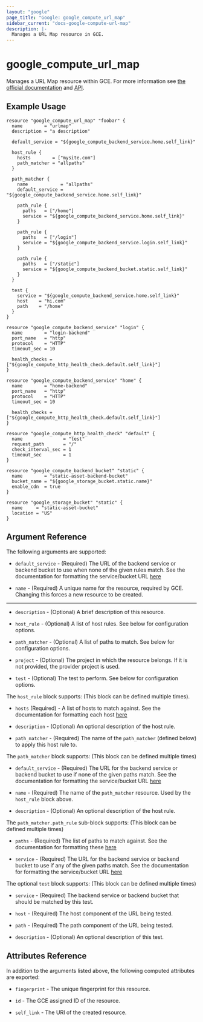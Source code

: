 ```yaml
---
layout: "google"
page_title: "Google: google_compute_url_map"
sidebar_current: "docs-google-compute-url-map"
description: |-
  Manages a URL Map resource in GCE.
---
```


# google\_compute\_url\_map

Manages a URL Map resource within GCE. For more information see
[the official documentation](https://cloud.google.com/compute/docs/load-balancing/http/url-map)
and
[API](https://cloud.google.com/compute/docs/reference/latest/urlMaps).


## Example Usage

```hcl
resource "google_compute_url_map" "foobar" {
  name        = "urlmap"
  description = "a description"

  default_service = "${google_compute_backend_service.home.self_link}"

  host_rule {
    hosts        = ["mysite.com"]
    path_matcher = "allpaths"
  }

  path_matcher {
    name            = "allpaths"
    default_service = "${google_compute_backend_service.home.self_link}"

    path_rule {
      paths   = ["/home"]
      service = "${google_compute_backend_service.home.self_link}"
    }

    path_rule {
      paths   = ["/login"]
      service = "${google_compute_backend_service.login.self_link}"
    }

    path_rule {
      paths   = ["/static"]
      service = "${google_compute_backend_bucket.static.self_link}"
    }
  }

  test {
    service = "${google_compute_backend_service.home.self_link}"
    host    = "hi.com"
    path    = "/home"
  }
}

resource "google_compute_backend_service" "login" {
  name        = "login-backend"
  port_name   = "http"
  protocol    = "HTTP"
  timeout_sec = 10

  health_checks = ["${google_compute_http_health_check.default.self_link}"]
}

resource "google_compute_backend_service" "home" {
  name        = "home-backend"
  port_name   = "http"
  protocol    = "HTTP"
  timeout_sec = 10

  health_checks = ["${google_compute_http_health_check.default.self_link}"]
}

resource "google_compute_http_health_check" "default" {
  name               = "test"
  request_path       = "/"
  check_interval_sec = 1
  timeout_sec        = 1
}

resource "google_compute_backend_bucket" "static" {
  name        = "static-asset-backend-bucket"
  bucket_name = "${google_storage_bucket.static.name}"
  enable_cdn  = true
}

resource "google_storage_bucket" "static" {
  name     = "static-asset-bucket"
  location = "US"
}
```

## Argument Reference

The following arguments are supported:

* `default_service` - (Required) The URL of the backend service or backend bucket to use when none
    of the given rules match. See the documentation for formatting the service/bucket
    URL
    [here](https://cloud.google.com/compute/docs/reference/latest/urlMaps#defaultService)

* `name` - (Required) A unique name for the resource, required by GCE.
    Changing this forces a new resource to be created.

- - -

* `description` - (Optional) A brief description of this resource.

* `host_rule` - (Optional) A list of host rules. See below for configuration
    options.

* `path_matcher` - (Optional) A list of paths to match. See below for
    configuration options.

* `project` - (Optional) The project in which the resource belongs. If it
    is not provided, the provider project is used.

* `test` - (Optional) The test to perform. See below for configuration options.

The `host_rule` block supports: (This block can be defined multiple times).

* `hosts` (Required) - A list of hosts to match against. See the documentation
    for formatting each host
    [here](https://cloud.google.com/compute/docs/reference/latest/urlMaps#hostRules.hosts)

* `description` - (Optional) An optional description of the host rule.

* `path_matcher` - (Required) The name of the `path_matcher` (defined below)
    to apply this host rule to.

The `path_matcher` block supports: (This block can be defined multiple times)

* `default_service` - (Required) The URL for the backend service or backend bucket to use if none
    of the given paths match. See the documentation for formatting the service/bucket
    URL [here](https://cloud.google.com/compute/docs/reference/latest/urlMaps#pathMatcher.defaultService)

* `name` - (Required) The name of the `path_matcher` resource. Used by the
    `host_rule` block above.

* `description` - (Optional) An optional description of the host rule.

The `path_matcher.path_rule` sub-block supports: (This block can be defined
multiple times)

* `paths` - (Required) The list of paths to match against. See the
    documentation for formatting these [here](https://cloud.google.com/compute/docs/reference/latest/urlMaps#pathMatchers.pathRules.paths)

* `service` - (Required) The URL for the backend service or backend bucket to use if any
    of the given paths match. See the documentation for formatting the service/bucket
    URL [here](https://cloud.google.com/compute/docs/reference/latest/urlMaps#pathMatcher.defaultService)

The optional `test` block supports: (This block can be defined multiple times)

* `service` - (Required) The backend service or backend bucket that should be matched by this test.

* `host` - (Required) The host component of the URL being tested.

* `path` - (Required) The path component of the URL being tested.

* `description` - (Optional) An optional description of this test.

## Attributes Reference

In addition to the arguments listed above, the following computed attributes are
exported:

* `fingerprint` - The unique fingerprint for this resource.

* `id` - The GCE assigned ID of the resource.

* `self_link` - The URI of the created resource.
